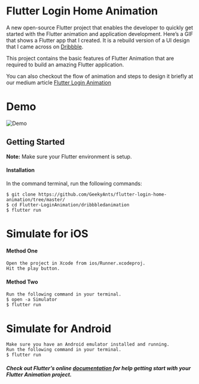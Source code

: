 
# Flutter Login Home Animation 

A new open-source Flutter project that enables the developer to quickly get started with the Flutter animation and application development. Here’s a GIF that shows a Flutter app that I created. It is a rebuild version of a UI design that I came across on [Dribbble](https://dribbble.com/shots/1945593-Login-Home-Screen).

This project contains the basic features of Flutter Animation that are required to build an amazing Flutter application.

You can also checkout the flow of animation and steps to design it briefly at our medium article [Flutter Login Animation](https://blog.geekyants.com/flutter-login-animation-ab3e6ed4bd19)

# Demo
![Demo](https://github.com/GeekyAnts/flutter-login-home-animation/blob/master/dribbbledanimation/ScreenGif/Login_Animation.gif)

## Getting Started
**Note:** Make sure your Flutter environment is setup.

#### Installation

In the command terminal, run the following commands:

    $ git clone https://github.com/GeekyAnts/flutter-login-home-animation/tree/master/
    $ cd Flutter-LoginAnimation/dribbbledanimation
    $ flutter run

# Simulate for iOS
#### Method One
    
    Open the project in Xcode from ios/Runner.xcodeproj.
    Hit the play button.

#### Method Two

    Run the following command in your terminal.
    $ open -a Simulator
    $ flutter run

# Simulate for Android

    Make sure you have an Android emulator installed and running.
    Run the following command in your terminal.
    $ flutter run

##### Check out Flutter’s online [documentation](http://flutter.io/) for help getting start with your Flutter Animation project.
                                                                                                